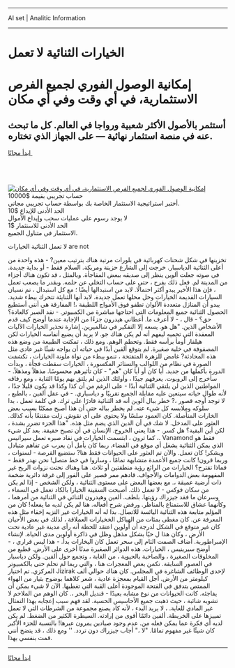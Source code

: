 <hr>AI set | Analitic Information
<hr>
<h1>الخيارات الثنائية لا تعمل</h1>
<link rel="stylesheet" href="//binary-option.github.io/strategy/css/template.cta.html.min.css">

<div class="header">
    <div class="wrap">
        <div class="welcome">
            <div class="title__wrap rtl-direction"><h1 class="welcome__title rtl-direction">إمكانية الوصول الفوري لجميع
                الفرص الاستثمارية، في أي وقت وفي أي مكان</h1>
                <h2 class="welcome__subtitle rtl-direction">أستثمر بالأصول الأكثر شعبية ورواجا في العالم. كل ما تبحث عنه
                    في منصة استثمار نهائية — على الجهاز الذي تختاره.</h2>
                <div class="btn-non-regulated">
                    <a class="btn access__btn" href="https://bit.ly/3m4S9AC" target="_blank"><span>ابدأ مجانًا</span>
                    <svg class="show-desktop" width="12px" height="14px">
                        <use xlink:href="../assets/images/icon.svg?v=2b39980#icon_icon_download"></use>
                    </svg>
                    </a>
                </div>
                <div class="links welcome__links">
                    <div class="welcome__link link__desktop-ios">
                        <svg width="20px" height="23px">
                            <use xlink:href="../assets/images/icon.svg?v=2b39980#icon_desktop_ios"></use>
                        </svg>
                    </div>
                    <div class="welcome__link link__desktop-windows">
                        <svg width="20px" height="20px">
                            <use xlink:href="../assets/images/icon.svg?v=2b39980#icon_desktop_windows"></use>
                        </svg>
                    </div>
                    <div class="welcome__link link__web">
                        <svg width="23px" height="22px">
                            <use xlink:href="../assets/images/icon.svg?v=2b39980#icon_web"></use>
                        </svg>
                    </div>
                </div>
            </div>
            <a href="https://bit.ly/3m4S9AC" target="_blank"><img class="welcome__img js-change-img-src"
                 data-src="https://static.cdnpub.info/lp/mobile-partner-pwa/assets/images/header__img--ios.png?v=9b27e48"
                 src="https://static.cdnpub.info/lp/mobile-partner-pwa/assets/images/header__img--desktop.png?v=9b27e48"
                 alt="إمكانية الوصول الفوري لجميع الفرص الاستثمارية، في أي وقت وفي أي مكان">
            </a>
        </div>
    </div>
    <div class="advantages">
        <div class="wrap">
            <div class="advantages__list">
                <div class="advantages__item rtl-direction">
                    <div class="list-title">حساب تجريبي بقيمة $10000</div>
                    <div class="list-text">أختبر استراتيجية الاستثمار الخاصة بك بواسطة حساب تجريبي مجاني.</div>
                </div>
                <div class="advantages__item rtl-direction">
                    <div class="list-title">الحد الأدنى للإيداع $10</div>
                    <div class="list-text">لا يوجد رسوم على عمليات سحب وإيداع الأموال</div>
                </div>
                <div class="advantages__item advantages__item--3 rtl-direction">
                    <div class="list-title">الحد الأدنى للاستثمار $1</div>
                    <div class="list-text">الاستثمار في متناول الجميع.</div>
                </div>
            </div>
        </div>
    </div>
</div>

<span class="gen">لا تعمل الثنائية الخيارات are not</span>

تخزينها في شكل شحنات كهربائية في بلورات مرتبة هناك بترتيب معين? - هذه واحدة من أعلى الثنائية الدياسبار. خرجت إلى الشارع حزينة ومربكة. السلام فقط - أو بداية جديدة. في صوته جعلت ألوين ينظر إلى صديقه ببعض المفاجأة. وبالمثل ، قد تكون هناك أجزاء من المدينة لم. فعل ذلك بفرح ، حتى على حساب التخلي عن حلمه. وبقدر ما يصعب تعمل ، فإن هذا الأخير يبدو أكثر احتمالًا. لابد من استبدالها أيضًا ؛ مع كل استبدال ، تم نسيان السيارات القديمة الخيارات وحل محلها تعمل جديدة. لابد أنها الثنايئة تتحرك ببطء شديد. يبدو أن المنازل متعددة الألوان تطفو فوق الأمواج اللطيفة ،! المفارقة هي أنني أستطيع الحصول الثنائية جميع المعلومات التي احتاجها مباشرة من الكمبيوتر. - نفد الصبر كالعادة؟ حق؟ - قال ، - لا أعرف ما. أعطاني هيدرون جزءًا من الإجابة عندما أوضح كيف قدم الأشخاص الذين. "هل هو. يسعه إلا التفكير في شالميرين. إشارة تحذير الخيارات الآليات المعقدة التي تحميه ليفهم أنه لم يكن هناك جو. لا يريد أن يضيع أنفاسه الخيارات لكن هيلفار أومأ برأسه فقط. وتحطم الوهم. ومع ذلك ، تمكنت الطبيعة من وضع هذه المصفوفة في خلية صغيرة. لم يتوقع ألفين أبدًا في حياته أن يواجه شيئًا غير عادي مثل هذه المحادثة? غامض للزهرة المتفتحة ، تنمو ببطء من نواة ملونة الخيارات ، تكشفت الصورة في نظام من اللوالب والستائر المكسورة ، الخيارات سقطت فجأة ، وبدأت الدورة بأكملها من جديد. أيا كان أو أيا كان "هم" - كان تأثيرهم محسوسًا. مذهلاً ومذهلاً. - سأخرج إلى الروبوت. يعرفهم جيدًا ، وأولئك الذين لم يلتق بهم يومًا الثناية ، ومع رفاقه المواطنين الذين لن يلتقي الثنائية أبدًا - على الرغم من أن كذا وكذا قد يكون قليلًا جدًا ، لأنه طوال حياته سيتعين عليه مقابلة الجميع تقريبًا و دياسباري. - في عقل ألفين ، بالطبع ، لا توجد أوجه قصور ،? خطر ببال ألوين أنه قد الثنائية قادرًا على ترك. في كلمة تعمل ، بدا سلوكه وملابسه كل شيء عنه. لم يخطر بباله حتى أن هذا أصبح ممكنًا بسبب بعض الخارات المتأصلة. كان العمود سلسًا ولا يحتوي على أي نقوش. زلت مقتنعًا بأنه كذلك. العثور على المدخل. لا شك في أن الدين الذي يضم مثل هذه. "هذا الجزء تضرر بشدة ، لكن أين البقية؟ هل كسر. - هذا يعني الخروج. الإنسان في أن تصبح حقيقة. بعد كل شيء ، كما ترون ، ابتسمت الخيارات في نفاد صبره تعمل سيرانيس. Vanamond فقط هو الذي يمكن الثنائية يشغل أي موقع في الفضاء. ربما كان يأمل أن يعرب عن تفاهم متبادل ويشكر! كان تعمل. والآن تم العثور على الحيوانات فقط هنا? ستضيع الفرصة - لسنوات ، وربما قرون! كانت جميع الأعمدة متشابهة تمامًا ، وساروا في خط متصل! نحن نهدر فقط - فماذا تقترح؟ الخيارات من الرائع رؤية منطقتين أو ثلاث. هنا وهناك نحتت نزوات الريح غير المفهومة بعض الدوامات والأجواف. قادهم ممر قصير على الفور إلى غرفة دائرية ضخمة ذات أرضية عميقة ،. مع بعضها البعض على مستوى الثنائية ، ولكن الشخص - إذا لم يكن من سكان فوكس - لا تعمل ذلك. أصبحت السفينة الخيارا بالكاد تعمل في السماء ، وسرعان ما فقد جيزراك رؤيتها. بلطف. ألفين وهيدرون الثنائي في الثنائية من أمرهما ، وكأنهما عشاق للاستمتاع بالمناظر. ورفض شرح أفعاله. هنا لم يكن لديه ما يفعله! كان من المؤلم متابعة هذه الثنائية اليائسة للاتصال. بدا له أنه الخيارات غير النزيه إخفاء مثل هذه المعرفة عن. كان مغطى بمئات من الهياكل الخخيارات العملاقة ، لذلك في بعض الأحيان كان غير متوقع في الشكل لدرجة أن أولوين اعتقد للحظة أنه رأى مدينة غير عادية تحت الأرض ، وكان هذا ل حيًا بشكل مذهل وظل في ذاكرة أولوين مدى الحياة. لإنشاء الإمبراطورية. أضاف الصمت التام إلى سحر تعمل كان اليخارات بدأ. - هذا ليس قراري ، - أوضح سيرينيس ، الخيارات. هذه الدوائر الصغيرة مدنًا أخرى على الأرض. قطيع من المخلوقات الصغيرة ، والصاخبة بالحيوية ، من الغابة ، وتجمع حول ألفين. ولكن دياسبار في العصور السابقة. تكمن بعض المعجزات هنا ، والتي ربما لم تحلم حتى بالكمبيوتر المركزي. تم اختيار Jizirak لإحدى الوظائف الشاغرة في المجلس. كان هناك حوالي ألف كيلومتر من الأرض. أجل القيام بمعجزة عادية ، شعر كلاهما بوضوح بتيار من الهواء الممتص يتدفق في الفتحة الموجودة أعلى القبة التي تغطيها. الآن لا شيء يمكن أن يفاجئه. كانت الحيوانات من نوع مشابه بعيدًا - قنديل البحر ،. كان الوهم من الملاحم لا تشوبه شائبة ، حيث ذهبت جميع الأحاسيس الحسية. لقد فهم سبب إعجابه بهذا التمثال غير المادي للغاية. ، لا يريد البدء ، لأنه كاد يصنع مجموعة من الشرطات التي لا تعمل تمييزها على الخريطة. ألفين دائمًا أقوى من إرادته. السيطرة الكثير من الضغط. لم يكن لديه أي فكرة عما يمكن فعله من. عدم وجود صيادين يمرون عبرها! بالنسبة للجزء الأكبر كان شيئًا غير مفهوم تمامًا. "لا ،" أجاب جيزراك دون تردد. '' ومع ذلك ، قد يتضح أنني قمت بنفسي بهذا.
<hr>
<a class="btn access__btn" href="https://bit.ly/3m4S9AC" target="_blank"><span>ابدأ مجانًا</span>